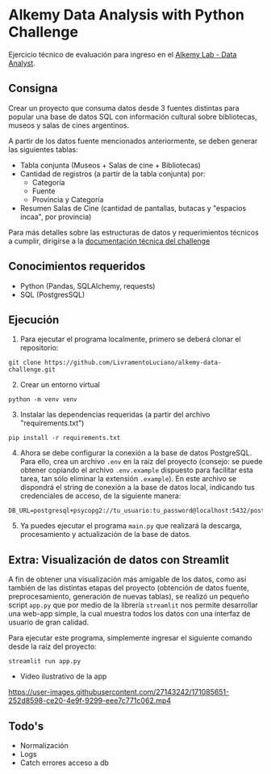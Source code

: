 # Alkemy Data Analysis with Python Challenge 
Ejercicio técnico de evaluación para ingreso en el [Alkemy Lab - Data Analyst](https://campus.alkemy.org/inscription).

## Consigna
Crear un proyecto que consuma datos desde 3 fuentes distintas para popular una base de datos SQL con información cultural sobre bibliotecas, museos y salas de cines argentinos.

A partir de los datos fuente mencionados anteriormente, se deben generar las siguientes tablas:
- Tabla conjunta (Museos + Salas de cine + Bibliotecas)
- Cantidad de registros (a partir de la tabla conjunta) por:
    - Categoría
    - Fuente
    - Provincia y Categoría
- Resumen Salas de Cine (cantidad de pantallas, butacas y "espacios incaa", por provincia)

Para más detalles sobre las estructuras de datos y requerimientos técnicos a cumplir, dirigirse a la [documentación técnica del challenge](/data-challenge.pdf)

## Conocimientos requeridos
- Python (Pandas, SQLAlchemy, requests)
- SQL (PostgresSQL)

## Ejecución
1. Para ejecutar el programa localmente, primero se deberá clonar el repositorio:
```
git clone https://github.com/LivramentoLuciano/alkemy-data-challenge.git
```

2. Crear un entorno virtual
```
python -m venv venv
```

3. Instalar las dependencias requeridas (a partir del archivo "requirements.txt")
```
pip install -r requirements.txt
```

4. Ahora se debe configurar la conexión a la base de datos PostgreSQL. Para ello, crea un archivo `.env` en la raíz del proyecto (consejo: se puede obtener copiando el archivo `.env.example` dispuesto para facilitar esta tarea, tan sólo eliminar la extensión `.example`). En este archivo se dispondrá el string de conexión a la base de datos local, indicando tus credenciales de acceso, de la siguiente manera:
```
DB_URL=postgresql+psycopg2://tu_usuario:tu_password@localhost:5432/postgres
```

5. Ya puedes ejecutar el programa `main.py` que realizará la descarga, procesamiento y actualización de la base de datos.

## Extra: Visualización de datos con Streamlit
A fin de obtener una visualización más amigable de los datos, como así también de las distintas etapas del proyecto (obtención de datos fuente, preprocesamiento, generación de nuevas tablas), se realizó un pequeño script `app.py` que por medio de la librería `streamlit` nos permite desarrollar una web-app simple, la cual muestra todos los datos con una interfaz de usuario de gran calidad.

Para ejecutar este programa, simplemente ingresar el siguiente comando desde la raíz del proyecto:
```
streamlit run app.py
```

- Video ilustrativo de la app

https://user-images.githubusercontent.com/27143242/171085651-252d8598-ce20-4e9f-9299-eee7c771c062.mp4

## Todo's
- Normalización
- Logs
- Catch errores acceso a db
